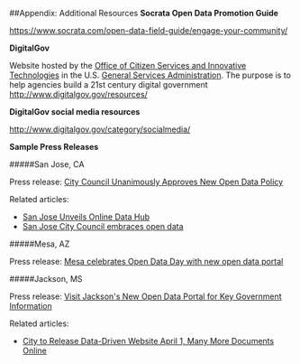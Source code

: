 ##Appendix: Additional Resources
**Socrata Open Data Promotion Guide**

https://www.socrata.com/open-data-field-guide/engage-your-community/

**DigitalGov**

Website hosted by the [Office of Citizen Services and Innovative Technologies](http://www.gsa.gov/portal/category/25729) in the U.S. [General Services Administration](http://www.gsa.gov/portal/category/100000). The purpose is to help agencies build a 21st century digital government
http://www.digitalgov.gov/resources/

**DigitalGov social media resources**

http://www.digitalgov.gov/category/socialmedia/

**Sample Press Releases**

#####San Jose, CA

Press release: [City Council Unanimously Approves New Open Data Policy](http://www.sanjoseinfo.org/external/content/document/1914/2806926/1/Open%20Data%20Final.pdf)

Related articles:
* [San Jose Unveils Online Data Hub](http://www.sanjoseinside.com/2016/04/08/san-jose-creates-online-data-hub/)
* [San Jose City Council embraces open data](https://sfbay.ca/2016/04/05/san-jose-city-council-embraces-open-data/)

#####Mesa, AZ

Press release: [Mesa celebrates Open Data Day with new open data portal](http://www.mesaaz.gov/Home/Components/News/News/926/)

#####Jackson, MS

Press release: [Visit Jackson's New Open Data Portal for Key Government Information](http://www.jacksonms.gov/CivicAlerts.aspx?AID=571)

Related articles:
* [City to Release Data-Driven Website April 1, Many More Documents Online](http://www.jacksonfreepress.com/news/2016/mar/21/city-release-data-driven-website-april-1-many-more/)